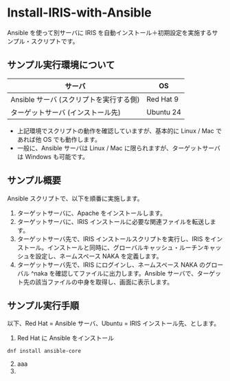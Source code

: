 # Install-IRIS-with-Ansible
Ansible を使って別サーバに IRIS を自動インストール＋初期設定を実施するサンプル・スクリプトです。

## サンプル実行環境について
| サーバ | OS |
---- | ----
| Ansible サーバ (スクリプトを実行する側) | Red Hat 9 |
| ターゲットサーバ (インストール先) | Ubuntu 24 |

- 上記環境でスクリプトの動作を確認していますが、基本的に Linux / Mac であれば他 OS でも動作します。
- 一般に、Ansible サーバは Linux / Mac に限られますが、ターゲットサーバは Windows も可能です。

## サンプル概要

Ansible スクリプトで、以下を順番に実施します。

1. ターゲットサーバに、Apache をインストールします。
2. ターゲットサーバに、IRIS インストールに必要な関連ファイルを転送します。
3. ターゲットサーバ先で、IRIS インストールスクリプトを実行し、IRIS をインストール。インストールと同時に、グローバルキャッシュ・ルーチンキャッシュを設定し、ネームスペース NAKA を定義します。
4. ターゲットサーバ先で、IRIS にログインし、ネームスペース NAKA のグローバル ^naka を確認してファイルに出力します。Ansible サーバで、ターゲット先の該当ファイルの中身を取得し、画面に表示します。

## サンプル実行手順

以下、Red Hat = Ansible サーバ、Ubuntu = IRIS インストール先、とします。

1. Red Hat に Ansible をインストール
```
dnf install ansible-core
```

2. aaa
3.  
